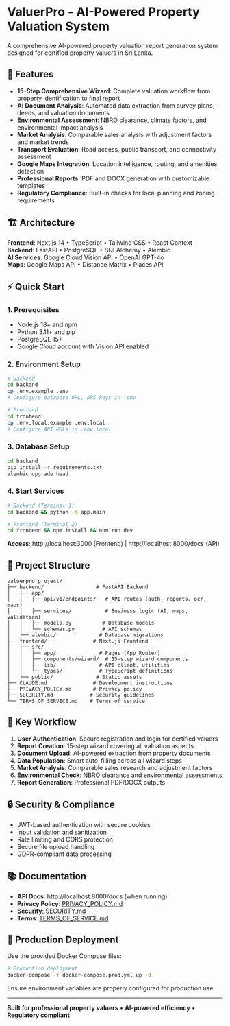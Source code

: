 # ValuerPro - AI-Powered Property Valuation System

A comprehensive AI-powered property valuation report generation system designed for certified property valuers in Sri Lanka.

## 🚀 Features

- **15-Step Comprehensive Wizard**: Complete valuation workflow from property identification to final report
- **AI Document Analysis**: Automated data extraction from survey plans, deeds, and valuation documents
- **Environmental Assessment**: NBRO clearance, climate factors, and environmental impact analysis
- **Market Analysis**: Comparable sales analysis with adjustment factors and market trends
- **Transport Evaluation**: Road access, public transport, and connectivity assessment
- **Google Maps Integration**: Location intelligence, routing, and amenities detection
- **Professional Reports**: PDF and DOCX generation with customizable templates
- **Regulatory Compliance**: Built-in checks for local planning and zoning requirements

## 🏗️ Architecture

**Frontend**: Next.js 14 • TypeScript • Tailwind CSS • React Context  
**Backend**: FastAPI • PostgreSQL • SQLAlchemy • Alembic  
**AI Services**: Google Cloud Vision API • OpenAI GPT-4o  
**Maps**: Google Maps API • Distance Matrix • Places API

## ⚡ Quick Start

### 1. Prerequisites
- Node.js 18+ and npm
- Python 3.11+ and pip  
- PostgreSQL 15+
- Google Cloud account with Vision API enabled

### 2. Environment Setup
```bash
# Backend
cd backend
cp .env.example .env
# Configure database URL, API keys in .env

# Frontend  
cd frontend
cp .env.local.example .env.local
# Configure API URLs in .env.local
```

### 3. Database Setup
```bash
cd backend
pip install -r requirements.txt
alembic upgrade head
```

### 4. Start Services
```bash
# Backend (Terminal 1)
cd backend && python -m app.main

# Frontend (Terminal 2)  
cd frontend && npm install && npm run dev
```

**Access**: http://localhost:3000 (Frontend) | http://localhost:8000/docs (API)

## 📁 Project Structure

```
valuerpro_project/
├── backend/                 # FastAPI Backend
│   ├── app/
│   │   ├── api/v1/endpoints/   # API routes (auth, reports, ocr, maps)
│   │   ├── services/           # Business logic (AI, maps, validation)
│   │   ├── models.py          # Database models
│   │   └── schemas.py         # API schemas
│   └── alembic/              # Database migrations
├── frontend/               # Next.js Frontend
│   ├── src/
│   │   ├── app/              # Pages (App Router)
│   │   ├── components/wizard/  # 15-step wizard components
│   │   ├── lib/              # API client, utilities
│   │   └── types/            # TypeScript definitions
│   └── public/              # Static assets
├── CLAUDE.md               # Development instructions
├── PRIVACY_POLICY.md       # Privacy policy
├── SECURITY.md            # Security guidelines
└── TERMS_OF_SERVICE.md    # Terms of service
```

## 🎯 Key Workflow

1. **User Authentication**: Secure registration and login for certified valuers
2. **Report Creation**: 15-step wizard covering all valuation aspects
3. **Document Upload**: AI-powered extraction from property documents
4. **Data Population**: Smart auto-filling across all wizard steps
5. **Market Analysis**: Comparable sales research and adjustment factors
6. **Environmental Check**: NBRO clearance and environmental assessments
7. **Report Generation**: Professional PDF/DOCX outputs

## 🔒 Security & Compliance

- JWT-based authentication with secure cookies
- Input validation and sanitization
- Rate limiting and CORS protection
- Secure file upload handling
- GDPR-compliant data processing

## 📚 Documentation

- **API Docs**: http://localhost:8000/docs (when running)
- **Privacy Policy**: [PRIVACY_POLICY.md](PRIVACY_POLICY.md)
- **Security**: [SECURITY.md](SECURITY.md)
- **Terms**: [TERMS_OF_SERVICE.md](TERMS_OF_SERVICE.md)

## 🚀 Production Deployment

Use the provided Docker Compose files:

```bash
# Production deployment
docker-compose -f docker-compose.prod.yml up -d
```

Ensure environment variables are properly configured for production use.

---

**Built for professional property valuers** • **AI-powered efficiency** • **Regulatory compliant**